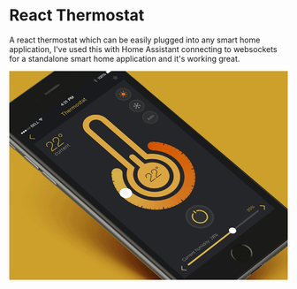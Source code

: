 # React Thermostat

A react thermostat which can be easily plugged into any smart home application, I've used this with Home Assistant connecting to websockets for a standalone smart home application and it's working great.

![](https://github.com/shannonhochkins/react-thermostat/blob/master/demo.gif)
